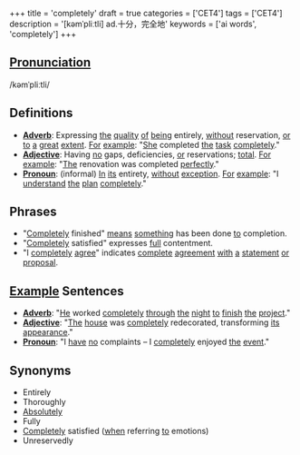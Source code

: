 +++
title = 'completely'
draft = true
categories = ['CET4']
tags = ['CET4']
description = '[kəmˈpliːtli] ad.十分，完全地'
keywords = ['ai words', 'completely']
+++

## [Pronunciation](/post/pronunciation/)
/kəmˈpliːtli/

## Definitions
- **[Adverb](/post/adverb/)**: Expressing [the](/post/the/) [quality](/post/quality/) [of](/post/of/) [being](/post/being/) entirely, [without](/post/without/) reservation, [or](/post/or/) [to](/post/to/) [a](/post/a/) [great](/post/great/) [extent](/post/extent/). [For](/post/for/) [example](/post/example/): "[She](/post/she/) completed [the](/post/the/) [task](/post/task/) [completely](/post/completely/)."
- **[Adjective](/post/adjective/)**: Having [no](/post/no/) gaps, deficiencies, [or](/post/or/) reservations; [total](/post/total/). [For](/post/for/) [example](/post/example/): "[The](/post/the/) renovation was completed [perfectly](/post/perfectly/)."
- **[Pronoun](/post/pronoun/)**: (informal) [In](/post/in/) [its](/post/its/) entirety, [without](/post/without/) [exception](/post/exception/). [For](/post/for/) [example](/post/example/): "I [understand](/post/understand/) [the](/post/the/) [plan](/post/plan/) [completely](/post/completely/)."

## Phrases
- "[Completely](/post/completely/) finished" [means](/post/means/) [something](/post/something/) has been done [to](/post/to/) completion.
- "[Completely](/post/completely/) satisfied" expresses [full](/post/full/) contentment.
- "I [completely](/post/completely/) [agree](/post/agree/)" indicates [complete](/post/complete/) [agreement](/post/agreement/) [with](/post/with/) [a](/post/a/) [statement](/post/statement/) [or](/post/or/) [proposal](/post/proposal/).

## [Example](/post/example/) Sentences
- **[Adverb](/post/adverb/)**: "[He](/post/he/) worked [completely](/post/completely/) [through](/post/through/) [the](/post/the/) [night](/post/night/) [to](/post/to/) [finish](/post/finish/) [the](/post/the/) [project](/post/project/)."
- **[Adjective](/post/adjective/)**: "[The](/post/the/) [house](/post/house/) was [completely](/post/completely/) redecorated, transforming [its](/post/its/) [appearance](/post/appearance/)."
- **[Pronoun](/post/pronoun/)**: "I [have](/post/have/) [no](/post/no/) complaints – I [completely](/post/completely/) enjoyed [the](/post/the/) [event](/post/event/)."

## Synonyms
- Entirely
- Thoroughly
- [Absolutely](/post/absolutely/)
- Fully
- [Completely](/post/completely/) satisfied ([when](/post/when/) referring [to](/post/to/) emotions)
- Unreservedly
